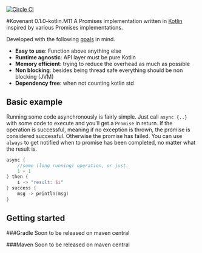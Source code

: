 [![Circle CI](https://circleci.com/gh/mplatvoet/kovenant.svg?style=svg&circle-token=fc8b76ad0630c6794673f67e65df3928b4a5ab86)](https://circleci.com/gh/mplatvoet/kovenant)

#Kovenant 0.1.0-kotlin.M11
A Promises implementation written in [Kotlin](http://kotlinlang.org) inspired by various Promises implementations.

Developed with the following [goals](goals.md) in mind.

* **Easy to use**: Function above anything else
* **Runtime agnostic**: API layer must be pure Kotlin
* **Memory efficient**: trying to reduce the overhead as much as possible
* **Non blocking**: besides being thread safe everything should be non blocking (JVM)
* **Dependency free**: when not counting kotlin std 

## Basic example
Running some code asynchronously is fairly simple. Just call `async {..}` with some code to execute and you'll get a `Promise` in return. 
If the operation is successful, meaning if no exception is thrown, the promise is considered successful. Otherwise the promise has failed. You can use `always` to get notified when to promise has been completed, no matter what the result is.

```kt
async {
	//some (long running) operation, or just:
	1 + 1
} then { 
	i -> "result: $i"	
} success { 
	msg -> println(msg)
}
```

## Getting started

###Gradle
Soon to be released on maven central

###Maven
Soon to be released on maven central
